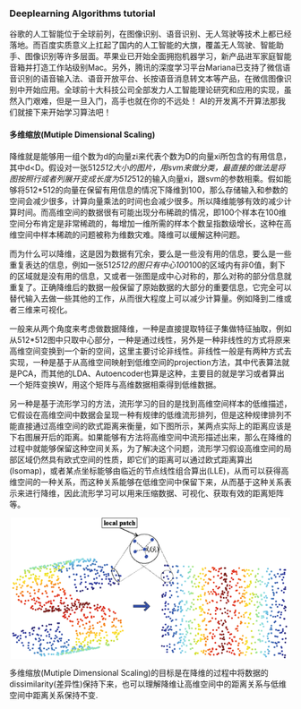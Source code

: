 ### Deeplearning Algorithms tutorial
谷歌的人工智能位于全球前列，在图像识别、语音识别、无人驾驶等技术上都已经落地。而百度实质意义上扛起了国内的人工智能的大旗，覆盖无人驾驶、智能助手、图像识别等许多层面。苹果业已开始全面拥抱机器学习，新产品进军家庭智能音箱并打造工作站级别Mac。另外，腾讯的深度学习平台Mariana已支持了微信语音识别的语音输入法、语音开放平台、长按语音消息转文本等产品，在微信图像识别中开始应用。全球前十大科技公司全部发力人工智能理论研究和应用的实现，虽然入门艰难，但是一旦入门，高手也就在你的不远处！
AI的开发离不开算法那我们就接下来开始学习算法吧！

#### 多维缩放(Mutiple Dimensional Scaling)

降维就是能够用一组个数为d的向量zi来代表个数为D的向量xi所包含的有用信息，其中d<D。假设对一张512*512大小的图片，用svm来做分类，最直接的做法是将图按照行或者列展开变成长度为512*512的输入向量xi，跟svm的参数相乘。假如能够将512*512的向量在保留有用信息的情况下降维到100，那么存储输入和参数的空间会减少很多，计算向量乘法的时间也会减少很多。所以降维能够有效的减少计算时间。而高维空间的数据很有可能出现分布稀疏的情况，即100个样本在100维空间分布肯定是非常稀疏的，每增加一维所需的样本个数呈指数级增长，这种在高维空间中样本稀疏的问题被称为维数灾难。降维可以缓解这种问题。

而为什么可以降维，这是因为数据有冗余，要么是一些没有用的信息，要么是一些重复表达的信息，例如一张512*512的图只有中心100*100的区域内有非0值，剩下的区域就是没有用的信息，又或者一张图是成中心对称的，那么对称的部分信息就重复了。正确降维后的数据一般保留了原始数据的大部分的重要信息，它完全可以替代输入去做一些其他的工作，从而很大程度上可以减少计算量。例如降到二维或者三维来可视化。

一般来从两个角度来考虑做数据降维，一种是直接提取特征子集做特征抽取，例如从512*512图中只取中心部分，一种是通过线性，另外是一种非线性的方式将原来高维空间变换到一个新的空间，这里主要讨论非线性。非线性一般是有两种方式去实现，一种是基于从高维空间映射到低维空间的projection方法，其中代表算法就是PCA，而其他的LDA、Autoencoder也算是这种，主要目的就是学习或者算出一个矩阵变换W，用这个矩阵与高维数据相乘得到低维数据。

另一种是基于流形学习的方法，流形学习的目的是找到高维空间样本的低维描述，它假设在高维空间中数据会呈现一种有规律的低维流形排列，但是这种规律排列不能直接通过高维空间的欧式距离来衡量，如下图所示，某两点实际上的距离应该是下右图展开后的距离。如果能够有方法将高维空间中流形描述出来，那么在降维的过程中就能够保留这种空间关系，为了解决这个问题，流形学习假设高维空间的局部区域仍然具有欧式空间的性质，即它们的距离可以通过欧式距离算出(Isomap)，或者某点坐标能够由临近的节点线性组合算出(LLE)，从而可以获得高维空间的一种关系，而这种关系能够在低维空间中保留下来，从而基于这种关系表示来进行降维，因此流形学习可以用来压缩数据、可视化、获取有效的距离矩阵等。

<p align="center">
<img width="500" align="center" src="../../images/403.jpg" />
</p>

多维缩放(Mutiple Dimensional Scaling)的目标是在降维的过程中将数据的dissimilarity(差异性)保持下来，也可以理解降维让高维空间中的距离关系与低维空间中距离关系保持不变.
